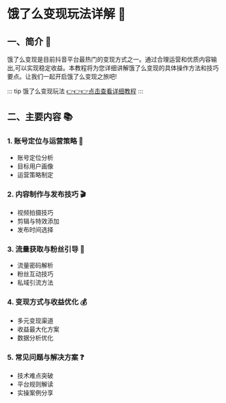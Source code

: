 # 饿了么变现玩法详解 🎯

## 一、简介 🎯
饿了么变现是目前抖音平台最热门的变现方式之一。通过合理运营和优质内容输出,可以实现稳定收益。本教程将为您详细讲解饿了么变现的具体操作方法和技巧要点。让我们一起开启饿了么变现之旅吧!


::: tip 饿了么变现玩法
[👉👉👉点击查看详细教程](https://doc.weixin.qq.com/doc/w3_AYgAtwa9ALAn6snUjNWRB0bX0LXPu?scode=AJ8AQAfiADUwv3sY29AYgAtwa9ALA)
:::

## 二、主要内容 📚
### 1. 账号定位与运营策略 🎯
- 账号定位分析
- 目标用户画像
- 运营策略制定

### 2. 内容制作与发布技巧 🎬  
- 视频拍摄技巧
- 剪辑与特效添加
- 发布时间选择

### 3. 流量获取与粉丝引导 🌊
- 流量密码解析
- 粉丝互动技巧
- 私域引流方法

### 4. 变现方式与收益优化 💰
- 多元变现渠道
- 收益最大化方案
- 数据分析优化

### 5. 常见问题与解决方案 ❓
- 技术难点突破
- 平台规则解读
- 实操案例分享

